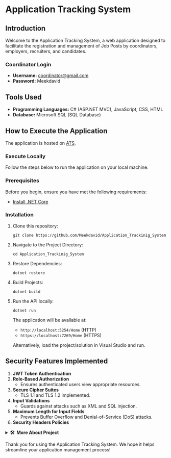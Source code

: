 # Application Tracking System

## Introduction

Welcome to the Application Tracking System, a web application designed to facilitate the registration and management of Job Posts by coordinators, employers, recruiters, and candidates. 

### Coordinator Login
- **Username:** coordinator@gmail.com
- **Password:** Meekdavid

## Tools Used

- **Programming Languages:** C# (ASP.NET MVC), JavaScript, CSS, HTML
- **Database:** Microsoft SQL (SQL Database)

## How to Execute the Application

The application is hosted on [ATS](https://102.210.194.25/application_trackinig_system/).

### Execute Locally

Follow the steps below to run the application on your local machine.

### Prerequisites

Before you begin, ensure you have met the following requirements:

- [Install .NET Core](https://dotnet.microsoft.com/download)

### Installation

1. Clone this repository:
   ```shell
   git clone https://github.com/Meekdavid/Application_Trackinig_System
   ```
2. Navigate to the Project Directory:
   ```shell
   cd Application_Trackinig_System
   ```
3. Restore Dependencies:
   ```shell
   dotnet restore
   ```
4. Build Projects:
   ```shell
   dotnet build
   ```
5. Run the API locally:
   ```shell
   dotnet run
   ```
   The application will be available at:
   - `http://localhost:5254/Home` (HTTP)
   - `https://localhost:7269/Home` (HTTPS)

   Alternatively, load the project/solution in Visual Studio and run.

## Security Features Implemented

1. **JWT Token Authentication**
2. **Role-Based Authorization**
   - Ensures authenticated users view appropriate resources.
3. **Secure Cipher Suites**
   - TLS 1.1 and TLS 1.2 implemented.
4. **Input Validations**
   - Guards against attacks such as XML and SQL injection.
5. **Maximum Length for Input Fields**
   - Prevents Buffer Overflow and Denial-of-Service (DoS) attacks.
6. **Security Headers Policies**

<details>
  <summary><b>🛠️&nbsp;&nbsp;More&nbsp;About&nbsp;Project</b></summary>
  
### Author  
  * David Mboko | [Youtube](https://www.youtube.com/@davidmboko6502/featured) | [LinkedIn](https://www.linkedin.com/mwlite/in/david-mboko-25bb9019b) | [Academia](https://aksu.academia.edu/DavidMboko) |

### Resources
- [Click to View](https://dotnet.microsoft.com/en-us/learn)
</details>

Thank you for using the Application Tracking System. We hope it helps streamline your application management process!
